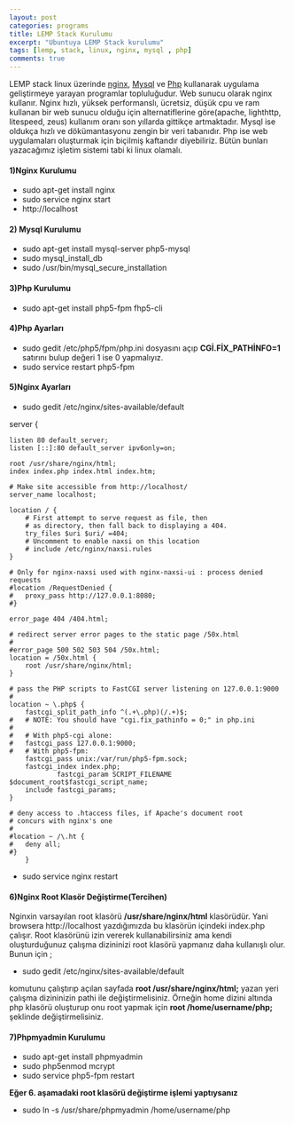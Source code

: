 ```yaml
---
layout: post
categories: programs
title: LEMP Stack Kurulumu
excerpt: "Ubuntuya LEMP Stack kurulumu"
tags: [lemp, stack, linux, nginx, mysql , php]
comments: true
--- 
```


LEMP stack linux üzerinde [nginx](http://nginx.org/), [Mysql](https://www.mysql.com/) ve [Php](http://php.net/) kullanarak uygulama geliştirmeye yarayan programlar topluluğudur. Web sunucu olarak nginx kullanır. Nginx hızlı, yüksek performanslı, ücretsiz, düşük cpu ve ram kullanan bir web sunucu olduğu için alternatiflerine göre(apache, lighthttp, litespeed, zeus) kullanım oranı son yıllarda gittikçe artmaktadır. Mysql ise oldukça hızlı ve dökümantasyonu zengin bir veri tabanıdır. Php ise web uygulamaları oluşturmak için biçilmiş kaftandır diyebiliriz. Bütün bunları yazacağımız işletim sistemi tabi ki linux olamalı.

#### 1)Nginx Kurulumu

* sudo apt-get install nginx
* sudo service nginx start
* http://localhost

#### 2) Mysql Kurulumu

* sudo apt-get install mysql-server php5-mysql
* sudo mysql_install_db
* sudo /usr/bin/mysql_secure_installation

#### 3)Php Kurulumu

* sudo apt-get install php5-fpm fhp5-cli

#### 4)Php Ayarları

* sudo gedit /etc/php5/fpm/php.ini dosyasını açıp **CGİ.FİX_PATHİNFO=1** satırını bulup değeri 1 ise 0 yapmalıyız.
* sudo service restart php5-fpm

#### 5)Nginx Ayarları

* sudo gedit /etc/nginx/sites-available/default


server {

	listen 80 default_server;
	listen [::]:80 default_server ipv6only=on;

	root /usr/share/nginx/html;
	index index.php index.html index.htm;

	# Make site accessible from http://localhost/
	server_name localhost;

	location / {
		# First attempt to serve request as file, then
		# as directory, then fall back to displaying a 404.
		try_files $uri $uri/ =404;
		# Uncomment to enable naxsi on this location
		# include /etc/nginx/naxsi.rules
	}

	# Only for nginx-naxsi used with nginx-naxsi-ui : process denied requests
	#location /RequestDenied {
	#	proxy_pass http://127.0.0.1:8080;    
	#}

	error_page 404 /404.html;

	# redirect server error pages to the static page /50x.html
	#
	#error_page 500 502 503 504 /50x.html;
	location = /50x.html {
		root /usr/share/nginx/html;
	}

	# pass the PHP scripts to FastCGI server listening on 127.0.0.1:9000
	#
	location ~ \.php$ {
		fastcgi_split_path_info ^(.+\.php)(/.+)$;
	#	# NOTE: You should have "cgi.fix_pathinfo = 0;" in php.ini
	#
	#	# With php5-cgi alone:
	#	fastcgi_pass 127.0.0.1:9000;
	#	# With php5-fpm:
		fastcgi_pass unix:/var/run/php5-fpm.sock;
		fastcgi_index index.php;
                fastcgi_param SCRIPT_FILENAME $document_root$fastcgi_script_name;
		include fastcgi_params;
	}

	# deny access to .htaccess files, if Apache's document root
	# concurs with nginx's one
	#
	#location ~ /\.ht {
	#	deny all;
	#}
        }

* sudo service nginx restart

#### 6)Nginx Root Klasör Değiştirme(Tercihen)

Nginxin varsayılan root klasörü **/usr/share/nginx/html** klasörüdür. Yani browsera http://localhost yazdığımızda bu klasörün içindeki index.php çalışır. Root klasörünü izin vererek kullanabilirsiniz ama kendi oluşturduğunuz çalışma dizininizi root klasörü yapmanız daha kullanışlı olur. Bunun için ;

* sudo gedit /etc/nginx/sites-available/default

komutunu çalıştırıp açılan sayfada **root /usr/share/nginx/html;** yazan yeri çalışma dizininizin pathi ile değiştirmelisiniz. Örneğin home dizini altında php klasörü oluşturup onu root yapmak için **root /home/username/php;** şeklinde değiştirmelisiniz.

#### 7)Phpmyadmin Kurulumu

* sudo apt-get install phpmyadmin
* sudo php5enmod mcrypt
* sudo service php5-fpm restart

**Eğer 6. aşamadaki root klasörü değiştirme işlemi yaptıysanız**

* sudo ln -s /usr/share/phpmyadmin /home/username/php


